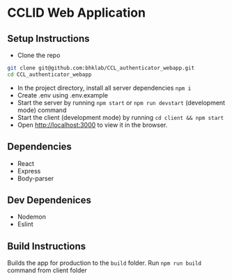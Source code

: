 # CCLID Web Application

## Setup Instructions

- Clone the repo
  
```bash
git clone git@github.com:bhklab/CCL_authenticator_webapp.git
cd CCL_authenticator_webapp
```

- In the project directory, install all server dependencies `npm i`
- Create .env using .env.example
- Start the server by running `npm start` or `npm run devstart` (development mode) command
- Start the client (development mode) by running `cd client && npm start`
- Open [http://localhost:3000](http://localhost:3000) to view it in the browser.

## Dependencies

- React
- Express
- Body-parser

## Dev Dependenices

- Nodemon
- Eslint

## Build Instructions

Builds the app for production to the `build` folder. Run `npm run build` command from client folder<br />
